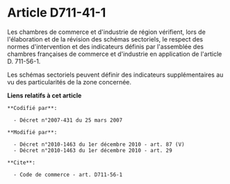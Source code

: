 # Article D711-41-1

Les chambres de commerce et d'industrie de région  vérifient, lors de l'élaboration et de la révision des schémas sectoriels,
le respect des normes d'intervention et des indicateurs définis par l'assemblée des chambres françaises de commerce et
d'industrie en application de l'article D. 711-56-1.

Les schémas sectoriels peuvent définir des indicateurs supplémentaires au vu des particularités de la zone concernée.

**Liens relatifs à cet article**

	**Codifié par**:

	  - Décret n°2007-431 du 25 mars 2007

	**Modifié par**:

	  - Décret n°2010-1463 du 1er décembre 2010 - art. 87 (V)
	  - Décret n°2010-1463 du 1er décembre 2010 - art. 29

	**Cite**:

	  - Code de commerce - art. D711-56-1
